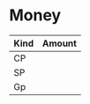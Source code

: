 # Money
| Kind | Amount |
| ---- | ------ |
| CP   |        |
| SP   |        |
| Gp     |        |
